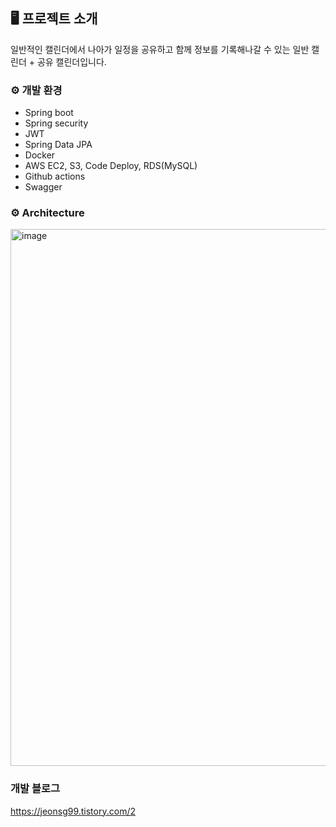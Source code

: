 ## 🖥️ 프로젝트 소개
일반적인 캘린더에서 나아가 일정을 공유하고 함께 정보를 기록해나갈 수 있는 일반 캘린더 + 공유 캘린더입니다.
<br>

### ⚙️ 개발 환경
- Spring boot
- Spring security
- JWT
- Spring Data JPA
- Docker
- AWS EC2, S3, Code Deploy, RDS(MySQL)
- Github actions
- Swagger

### ⚙️ Architecture
<img width="859" alt="image" src="https://github.com/JeonSungGwon/Capstone/assets/129651243/25a0c297-7b3e-4af3-a8ff-6efa32e9d01f">


### 개발 블로그
<https://jeonsg99.tistory.com/2>
